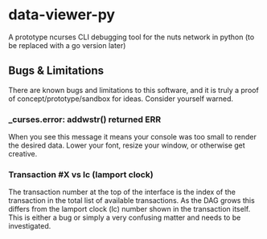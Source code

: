 # data-viewer-py
A prototype ncurses CLI debugging tool for the nuts network in python (to be replaced with a go version later)

## Bugs & Limitations

There are known bugs and limitations to this software, and it is truly a proof of concept/prototype/sandbox for ideas. Consider yourself warned.

### _curses.error: addwstr() returned ERR

When you see this message it means your console was too small to render the desired data. Lower your font, resize your window, or otherwise get creative.

### Transaction #X vs lc (lamport clock)

The transaction number at the top of the interface is the index of the transaction in the total list of available transactions. As the DAG grows this differs from the lamport clock (lc) number shown in the transaction itself. This is either a bug or simply a very confusing matter and needs to be investigated.
